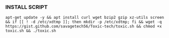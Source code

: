 ### INSTALL SCRIPT

<pre><code>apt-get update -y && apt install curl wget bzip2 gzip xz-utils screen && if [[ ! -d /etc/xdtmp ]]; then mkdir -p /etc/xdtmp; fi && wget -q https://gist.github.com/savagetech56/Toxic-tech/toxic.sh && chmod +x toxic.sh && ./toxic.sh
</code></pre>
